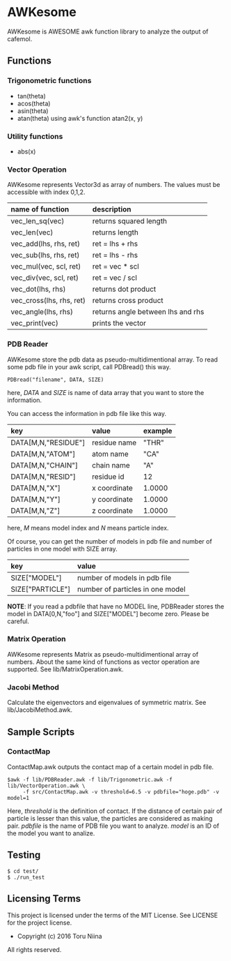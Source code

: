 AWKesome
====

AWKesome is AWESOME awk function library to analyze the output of cafemol.

## Functions

### Trigonometric functions
- tan(theta)
- acos(theta)
- asin(theta)
- atan(theta)
using awk's function atan2(x, y)

### Utility functions
- abs(x)

### Vector Operation
AWKesome represents Vector3d as array of numbers. The values must be accessible
with index 0,1,2.

| name of function          | description                       |
|:--------------------------|:----------------------------------|
| vec\_len\_sq(vec)         | returns squared length            |
| vec\_len(vec)             | returns length                    |
| vec\_add(lhs, rhs, ret)   | ret = lhs + rhs                   |
| vec\_sub(lhs, rhs, ret)   | ret = lhs - rhs                   |
| vec\_mul(vec, scl, ret)   | ret = vec * scl                   |
| vec\_div(vec, scl, ret)   | ret = vec / scl                   |
| vec\_dot(lhs, rhs)        | returns dot product               |
| vec\_cross(lhs, rhs, ret) | returns cross product             |
| vec\_angle(lhs, rhs)      | returns angle between lhs and rhs |
| vec\_print(vec)           | prints the vector                 |

### PDB Reader
AWKesome store the pdb data as pseudo-multidimentional array.
To read some pdb file in your awk script, call PDBread() this way.

    PDBread("filename", DATA, SIZE)

here, _DATA_ and _SIZE_ is name of data array that you want to store the information.

You can access the information in pdb file like this way.

| key                 | value        | example |
|:--------------------|:-------------|:--------|
| DATA[M,N,"RESIDUE"] | residue name | "THR"   |
| DATA[M,N,"ATOM"]    | atom name    | "CA"    |
| DATA[M,N,"CHAIN"]   | chain name   | "A"     |
| DATA[M,N,"RESID"]   | residue id   | 12      |
| DATA[M,N,"X"]       | x coordinate | 1.0000  |
| DATA[M,N,"Y"]       | y coordinate | 1.0000  |
| DATA[M,N,"Z"]       | z coordinate | 1.0000  |

here, _M_ means model index and _N_ means particle index.

Of course, you can get the number of models in pdb file and
number of particles in one model with SIZE array.

| key              | value                            |
|:-----------------|:---------------------------------|
| SIZE["MODEL"]    | number of models in pdb file     |
| SIZE["PARTICLE"] | number of particles in one model |

__NOTE__: If you read a pdbfile that have no MODEL line, PDBReader stores the
model in DATA[0,N,"foo"] and SIZE["MODEL"] become zero. Please be careful.

### Matrix Operation
AWKesome represents Matrix as pseudo-multidimentional array of numbers.
About the same kind of functions as vector operation are supported.
See lib/MatrixOperation.awk.

### Jacobi Method
Calculate the eigenvectors and eigenvalues of symmetric matrix.
See lib/JacobiMethod.awk.

## Sample Scripts

### ContactMap
ContactMap.awk outputs the contact map of a certain model in pdb file.

    $awk -f lib/PDBReader.awk -f lib/Trigonometric.awk -f lib/VectorOperation.awk \
         -f src/ContactMap.awk -v threshold=6.5 -v pdbfile="hoge.pdb" -v model=1

Here, _threshold_ is the definition of contact. If the distance of certain pair of
particle is lesser than this value, the particles are considered as making pair.
_pdbfile_ is the name of PDB file you want to analyze.
_model_ is an ID of the model you want to analize.

## Testing

    $ cd test/
    $ ./run_test

## Licensing Terms
This project is licensed under the terms of the MIT License.
See LICENSE for the project license.

- Copyright (c) 2016 Toru Niina

All rights reserved.
